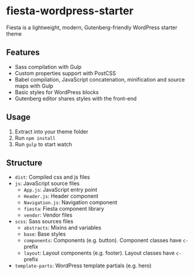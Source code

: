 # fiesta-wordpress-starter

Fiesta is a lightweight, modern, Gutenberg-friendly WordPress starter theme

## Features

* Sass compilation with Gulp
* Custom properties support with PostCSS
* Babel compilation, JavaScript concatenation, minification and source maps with Gulp
* Basic styles for WordPress blocks
* Gutenberg editor shares styles with the front-end

## Usage

1. Extract into your theme folder
2. Run `npm install`
3. Run `gulp` to start watch

## Structure

* `dist`: Compiled css and js files
* `js`: JavaScript source files
  * `App.js`: JavaScript entry point
  * `Header.js`: Header component
  * `Navigation.js`: Navigation component
  * `fiesta`: Fiesta component library
  * `vendor`: Vendor files
* `scss`: Sass sources files
  * `abstracts`: Mixins and variables
  * `base`: Base styles
  * `components`: Components (e.g. button). Component classes have `c-`prefix
  * `layout`: Layout components (e.g. footer). Layout classes have `c-`prefix
* `template-parts`: WordPress template partials (e.g. hero)
